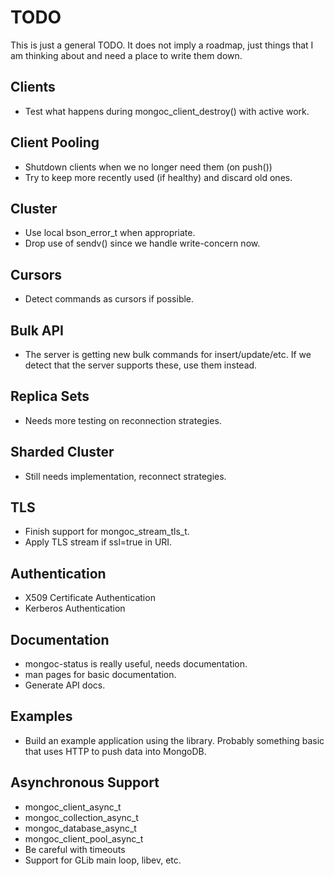 # TODO

This is just a general TODO. It does not imply a roadmap, just things that
I am thinking about and need a place to write them down.

## Clients

 * Test what happens during mongoc_client_destroy() with active work.

## Client Pooling

 * Shutdown clients when we no longer need them (on push())
 * Try to keep more recently used (if healthy) and discard old ones.

## Cluster

 * Use local bson_error_t when appropriate.
 * Drop use of sendv() since we handle write-concern now.

## Cursors

 * Detect commands as cursors if possible.

## Bulk API

 * The server is getting new bulk commands for insert/update/etc.
   If we detect that the server supports these, use them instead.

## Replica Sets

 * Needs more testing on reconnection strategies.

## Sharded Cluster

 * Still needs implementation, reconnect strategies.

## TLS

 * Finish support for mongoc_stream_tls_t.
 * Apply TLS stream if ssl=true in URI.

## Authentication

 * X509 Certificate Authentication
 * Kerberos Authentication

## Documentation

 * mongoc-status is really useful, needs documentation.
 * man pages for basic documentation.
 * Generate API docs.

## Examples

 * Build an example application using the library.
   Probably something basic that uses HTTP to push data into MongoDB.

## Asynchronous Support

 * mongoc_client_async_t
 * mongoc_collection_async_t
 * mongoc_database_async_t
 * mongoc_client_pool_async_t
 * Be careful with timeouts
 * Support for GLib main loop, libev, etc.
